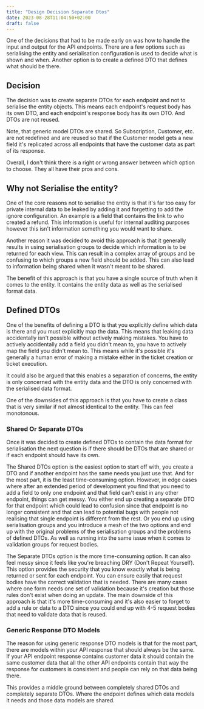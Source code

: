 ```yaml
---
title: "Design Decision Separate Dtos"
date: 2023-08-28T11:04:50+02:00
draft: false
---
```

One of the decisions that had to be made early on was how to handle the input and output for the API endpoints. There are a few options such as serialising the entity and serialisation configuration is used to decide what is shown and when. Another option is to create a defined DTO that defines what should be there.

## Decision

The decision was to create separate DTOs for each endpoint and not to serialise the entity objects. This means each endpoint's request body has its own DTO, and each endpoint's response body has its own DTO. And DTOs are not reused.

Note, that generic model DTOs are shared. So Subscription, Customer, etc. are not redefined and are reused so that if the Customer model gets a new field it's replicated across all endpoints that have the customer data as part of its response.

Overall, I don't think there is a right or wrong answer between which option to choose. They all have their pros and cons.

## Why not Serialise the entity?

One of the core reasons not to serialise the entity is that it's far too easy for private internal data to be leaked by adding it and forgetting to add the ignore configuration. An example is a field that contains the link to who created a refund. This information is useful for internal auditing purposes however this isn't information something you would want to share.

Another reason it was decided to avoid this approach is that it generally results in using serialisation groups to decide which information is to be returned for each view. This can result in a complex array of groups and be confusing to which groups a new field should be added. This can also lead to information being shared when it wasn't meant to be shared.

The benefit of this approach is that you have a single source of truth when it comes to the entity. It contains the entity data as well as the serialised format data.

## Defined DTOs

One of the benefits of defining a DTO is that you explicitly define which data is there and you must explicitly map the data. This means that leaking data accidentally isn't possible without actively making mistakes. You have to actively accidentally add a field you didn't mean to, you have to actively map the field you didn't mean to. This means while it's possible it's generally a human error of making a mistake either in the ticket creation or ticket execution.

It could also be argued that this enables a separation of concerns, the entity is only concerned with the entity data and the DTO is only concerned with the serialised data format.

One of the downsides of this approach is that you have to create a class that is very similar if not almost identical to the entity. This can feel monotonous.

### Shared Or Separate DTOs

Once it was decided to create defined DTOs to contain the data format for serialisation the next question is if there should be DTOs that are shared or if each endpoint should have its own. 

The Shared DTOs option is the easiest option to start off with, you create a DTO and if another endpoint has the same needs you just use that. And for the most part, it is the least time-consuming option. However, in edge cases where after an extended period of development you find that you need to add a field to only one endpoint and that field can't exist in any other endpoint, things can get messy. You either end up creating a separate DTO for that endpoint which could lead to confusion since that endpoint is no longer consistent and that can lead to potential bugs with people not realising that single endpoint is different from the rest. Or you end up using serialisation groups and you introduce a mesh of the two options and end up with the original problems of the serialisation groups and the problems of defined DTOs. As well as running into the same issue when it comes to validation groups for request bodies.

The Separate DTOs option is the more time-consuming option. It can also feel messy since it feels like you're breaching DRY (Don't Repeat Yourself). This option provides the security that you know exactly what is being returned or sent for each endpoint. You can ensure easily that request bodies have the correct validation that is needed. There are many cases where one form needs one set of validation because it's creation but those rules don't exist when doing an update. The main downside of this approach is that it's more time-consuming and it's also easier to forget to add a rule or data to a DTO since you could end up with 4-5 request bodies that need to validate data that is reused.  

### Generic Response DTO Models

The reason for using generic response DTO models is that for the most part, there are models within your API response that should always be the same. If your API endpoint response contains customer data it should contain the same customer data that all the other API endpoints contain that way the response for customers is consistent and people can rely on that data being there. 

This provides a middle ground between completely shared DTOs and completely separate DTOs. Where the endpoint defines which data models it needs and those data models are shared.

